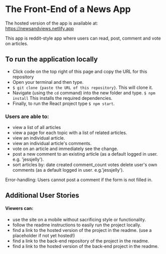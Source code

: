 # The Front-End of a News App

The hosted version of the app is available at: https://newsandviews.netlify.app

This app is reddit-style app where users can read, post, comment and vote on articles.

## To run the application locally

- Click code on the top right of this page and copy the URL for this repository
- Open your terminal and then type.
- `$ git clone {paste the URL of this repository}`. This will clone it.
- Navigate (using the `cd` command) into the new folder and type. `$ npm install` This installs the required dependencies.
- Finally, to run the React project type `$ npm start`.

### Users are able to:

- view a list of all articles
- view a page for each topic with a list of related articles.
- view an individual article.
- view an individual article's comments.
- vote on an article and immediately see the change.
- post a new comment to an existing article (as a default logged in user. e.g. 'jessjelly').
- sort articles by:
  date created
  comment_count
  votes
  delete user's own comments (as a default logged in user. e.g.'jessjelly').

Error-handling:
Users cannot post a comment if the form is not filled in.

## Additional User Stories

#### Viewers can:

- use the site on a mobile without sacrificing style or functionality.
- follow the readme instructions to easily run the project locally.
- find a link to the hosted version of the project in the readme. (use a placeholder if not yet hosted!)
- find a link to the back-end repository of the project in the readme.
- find a link to the hosted version of the back-end project in the readme.
